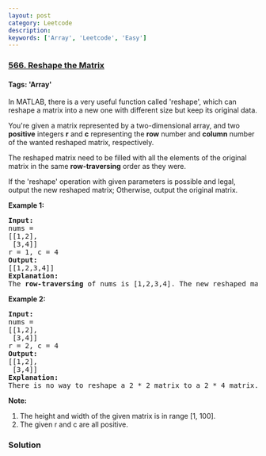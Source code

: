 ```yaml
---
layout: post
category: Leetcode
description: 
keywords: ['Array', 'Leetcode', 'Easy']
---
```

### [566. Reshape the Matrix](https://leetcode.com/problems/reshape-the-matrix)

#### Tags: 'Array'

<div class="content__u3I1 question-content__JfgR"><div><p>In MATLAB, there is a very useful function called 'reshape', which can reshape a matrix into a new one with different size but keep its original data.
</p>
<p>
You're given a matrix represented by a two-dimensional array, and two <b>positive</b> integers <b>r</b> and <b>c</b> representing the <b>row</b> number and <b>column</b> number of the wanted reshaped matrix, respectively.</p>
<p>The reshaped matrix need to be filled with all the elements of the original matrix in the same <b>row-traversing</b> order as they were.
</p>
<p>
If the 'reshape' operation with given parameters is possible and legal, output the new reshaped matrix; Otherwise, output the original matrix.
</p>
<p><b>Example 1:</b><br/>
</p><pre><b>Input:</b> 
nums = 
[[1,2],
 [3,4]]
r = 1, c = 4
<b>Output:</b> 
[[1,2,3,4]]
<b>Explanation:</b><br/>The <b>row-traversing</b> of nums is [1,2,3,4]. The new reshaped matrix is a 1 * 4 matrix, fill it row by row by using the previous list.
</pre>
<p></p>
<p><b>Example 2:</b><br/>
</p><pre><b>Input:</b> 
nums = 
[[1,2],
 [3,4]]
r = 2, c = 4
<b>Output:</b> 
[[1,2],
 [3,4]]
<b>Explanation:</b><br/>There is no way to reshape a 2 * 2 matrix to a 2 * 4 matrix. So output the original matrix.
</pre>
<p></p>
<p><b>Note:</b><br/>
</p><ol>
<li>The height and width of the given matrix is in range [1, 100].</li>
<li>The given r and c are all positive.</li>
</ol>
<p></p></div></div>

### Solution
